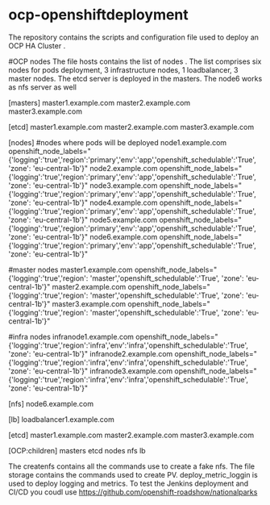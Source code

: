 # ocp-openshiftdeployment
 The repository contains the scripts and configuration file used to deploy an OCP HA Cluster . 
 
 #OCP nodes
 The file hosts contains the list of nodes . The list comprises six nodes for pods deployment, 3 infrastructure nodes, 
 1 loadbalancer, 3 master nodes. The etcd server is deployed in the masters. The node6 works as nfs server as well
 
 [masters]
master1.example.com
master2.example.com
master3.example.com

[etcd]
master1.example.com
master2.example.com
master3.example.com

[nodes]
#nodes where pods will be deployed
node1.example.com openshift_node_labels="{'logging':'true','region':'primary','env':'app','openshift_schedulable':'True', 'zone': 'eu-central-1b'}"
node2.example.com openshift_node_labels="{'logging':'true','region':'primary','env':'app','openshift_schedulable':'True', 'zone': 'eu-central-1b'}"
node3.example.com openshift_node_labels="{'logging':'true','region':'primary','env':'app','openshift_schedulable':'True', 'zone': 'eu-central-1b'}"
node4.example.com openshift_node_labels="{'logging':'true','region':'primary','env':'app','openshift_schedulable':'True', 'zone': 'eu-central-1b'}"
node5.example.com openshift_node_labels="{'logging':'true','region':'primary','env':'app','openshift_schedulable':'True', 'zone': 'eu-central-1b'}"
node6.example.com openshift_node_labels="{'logging':'true','region':'primary','env':'app','openshift_schedulable':'True', 'zone': 'eu-central-1b'}"

#master nodes 
master1.example.com openshift_node_labels="{'logging':'true','region': 'master','openshift_schedulable':'True', 'zone': 'eu-central-1b'}"
master2.example.com openshift_node_labels="{'logging':'true','region': 'master','openshift_schedulable':'True', 'zone': 'eu-central-1b'}"
master3.example.com openshift_node_labels="{'logging':'true','region': 'master','openshift_schedulable':'True', 'zone': 'eu-central-1b'}"

#infra nodes
infranode1.example.com openshift_node_labels="{'logging':'true','region':'infra','env':'infra','openshift_schedulable':'True', 'zone': 'eu-central-1b'}"
infranode2.example.com openshift_node_labels="{'logging':'true','region':'infra','env':'infra','openshift_schedulable':'True', 'zone': 'eu-central-1b'}"
infranode3.example.com openshift_node_labels="{'logging':'true','region':'infra','env':'infra','openshift_schedulable':'True', 'zone': 'eu-central-1b'}"


[nfs]
node6.example.com

[lb]
loadbalancer1.example.com

[etcd]
master1.example.com
master2.example.com
master3.example.com

[OCP:children]
masters
etcd
nodes
nfs
lb

The createnfs contains all the commands use to create a fake nfs.
The file storage contains the commands used to create PV.
deploy_metric_loggin  is used to deploy logging and metrics.
To test the Jenkins deployment and CI/CD you coudl use https://github.com/openshift-roadshow/nationalparks 

